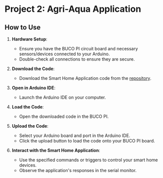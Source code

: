 # Project 2: Agri-Aqua Application

## How to Use

1. **Hardware Setup**:
   - Ensure you have the BUCO PI circuit board and necessary sensors/devices connected to your Arduino.
   - Double-check all connections to ensure they are secure.

2. **Download the Code**:
   - Download the Smart Home Application code from the [repository](https://github.com/MJBeltran13/BUCO_PI/tree/main/2_examples/bucopi_bme280_and_blinking_led).

3. **Open in Arduino IDE**:
   - Launch the Arduino IDE on your computer.

4. **Load the Code**:
   - Open the downloaded code in the BUCO PI.

6. **Upload the Code**:
   - Select your Arduino board and port in the Arduino IDE.
   - Click the upload button to load the code onto your BUCO PI board.

8. **Interact with the Smart Home Application**:
   - Use the specified commands or triggers to control your smart home devices.
   - Observe the application's responses in the serial monitor.
